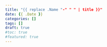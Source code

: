 ```yaml
---
title: "{{ replace .Name "-" " " | title }}"
date: {{ .Date }}
categories: []
tags: []
draft: true
#toc: true
#featured: true
---
```

